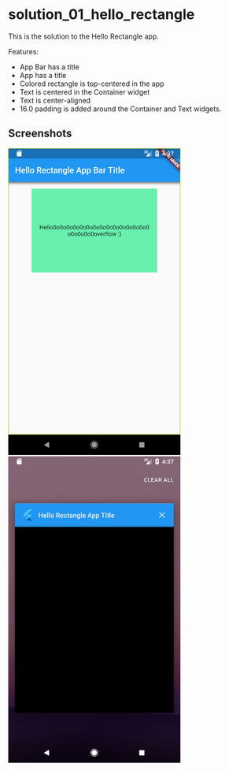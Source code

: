 # solution_01_hello_rectangle

This is the solution to the Hello Rectangle app.

Features:
 - App Bar has a title
 - App has a title
 - Colored rectangle is top-centered in the app
 - Text is centered in the Container widget
 - Text is center-aligned
 - 16.0 padding is added around the Container and Text widgets.

## Screenshots
<img src='./screenshots/01_hello_rectangle.png' width='350'><img src='./screenshots/01_hello_rectangle_2.png' width='350'>
